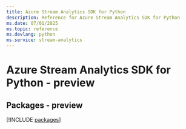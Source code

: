 ```yaml
---
title: Azure Stream Analytics SDK for Python
description: Reference for Azure Stream Analytics SDK for Python
ms.date: 07/01/2025
ms.topic: reference
ms.devlang: python
ms.service: stream-analytics
---
```

# Azure Stream Analytics SDK for Python - preview
## Packages - preview
[!INCLUDE [packages](stream-analytics-index.md)]